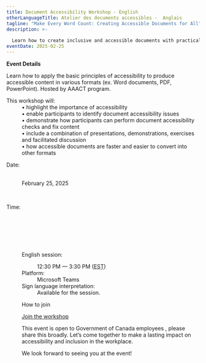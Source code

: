 ```yaml
---
title: Document Accessibility Workshop - English
otherLanguageTitle: Atelier des documents accessibles -  Anglais
tagline: "Make Every Word Count: Creating Accessible Documents for All"
description: >-
  
  Learn how to create inclusive and accessible documents with practical techniques and hands-on guidance from the <abbr title="Accessibility, Accommodation and Adaptive Computer Technology">AAACT</abbr>  team. This workshop will equip GC employees and managers with the skills to identify, fix, and improve document accessibility across various formats.
eventDate: 2025-02-25
---
```

**Event Details**

Learn how to apply the basic principles of accessibility to produce accessible content in various
formats (ex. Word documents, PDF, PowerPoint). Hosted by AAACT program.


<dl>

<dt>This
workshop will:</dt>

<dd>• highlight
the importance of accessibility</dd>

<dd>• enable participants to identify document accessibility issues</dd>

<dd>• demonstrate how participants can perform document
accessibility checks and fix content</dd>

<dd>• include a combination of presentations, demonstrations,
exercises and facilitated discussion</dd>

<dd>• how accessible documents are faster and easier to convert into
other formats</dd>

</dl>


<dl>

<dt>Date:</dt>

<dd class="mrgn-lft-md">
 <dl class="mrgn-lft-lg">

February 25, 2025</dd>

 <dt>Time:</dt>

 <dd class="mrgn-lft-md">
 <dl class="mrgn-lft-lg">

 <dt>English session:</dt> 

<dd class="mrgn-lft-md">12:30 PM &mdash; 3:30 PM (<abbr
title="Eastern Standard Time">EST</abbr>)</dd> 

<dt>Platform:</dt> <dd class="mrgn-lft-md">Microsoft
Teams</dd> <dt>Sign language interpretation:</dt> <dd
class="mrgn-lft-md">Available for the session.</dd>
</dl>


How to join

[Join the workshop](https://teams.microsoft.com/l/meetup-join/19%3ameeting_ZTVmZWVmZTQtMTZkMi00YTcxLThlZGYtY2RkNTY1M2Q5OTQ4%40thread.v2/0?context=%7b%22Tid%22%3a%22d05bc194-94bf-4ad6-ae2e-1db0f2e38f5e%22%2c%22Oid%22%3a%2257dd1933-e490-4a17-98c0-0c0176f7106a%22%7d)

This event is open to Government of Canada employees , please share this broadly. Let’s come together to make a lasting impact on accessibility and inclusion in the workplace.

We look forward to seeing you at the event!
